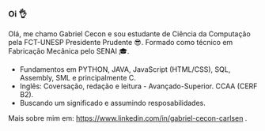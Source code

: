 ### Oi 👌

Olá, me chamo Gabriel Cecon e sou estudante de Ciência da Computação pela FCT-UNESP Presidente Prudente 😎. Formado como técnico em Fabricação Mecânica pelo SENAI 🎓.

- Fundamentos em PYTHON, JAVA, JavaScript (HTML/CSS), SQL, Assembly, SML e principalmente C.
- Inglês: Coversação, redação e leitura - Avançado-Superior. CCAA (CERF B2).
- Buscando um significado e assumindo resposabilidades.

Mais sobre mim em: https://www.linkedin.com/in/gabriel-cecon-carlsen .

    
  
